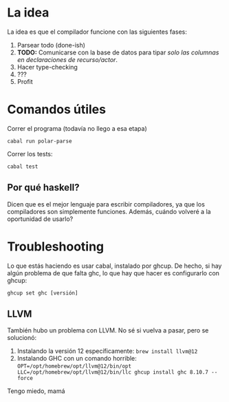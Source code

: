 # La idea

La idea es que el compilador funcione con las siguientes fases:

1. Parsear todo (done-ish)
2. **TODO:** Comunicarse con la base de datos para tipar _solo las columnas en declaraciones de recurso/actor_.
3. Hacer type-checking
4. ???
5. Profit

# Comandos útiles

Correr el programa (todavía no llego a esa etapa)

```
cabal run polar-parse
```

Correr los tests:

```
cabal test
```

## Por qué haskell?

Dicen que es el mejor lenguaje para escribir compiladores, ya que los compiladores son simplemente funciones. Además, cuándo volveré a la oportunidad de usarlo?

# Troubleshooting

Lo que estás haciendo es usar cabal, instalado por ghcup. De hecho, si hay algún problema de que falta ghc, lo que hay que hacer es configurarlo con ghcup:

```
ghcup set ghc [versión]
```

## LLVM

También hubo un problema con LLVM. No sé si vuelva a pasar, pero se solucionó:

1. Instalando la versión 12 específicamente: `brew install llvm@12`
2. Instalando GHC con un comando horrible: `OPT=/opt/homebrew/opt/llvm@12/bin/opt LLC=/opt/homebrew/opt/llvm@12/bin/llc ghcup install ghc 8.10.7 --force`

Tengo miedo, mamá
